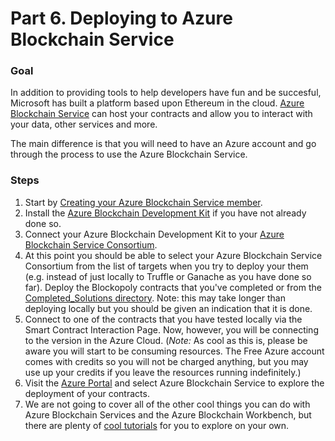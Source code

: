 # Part 6. Deploying to Azure Blockchain Service

### Goal
In addition to providing tools to help developers have fun and be succesful, Microsoft has built a platform based upon Ethereum in the cloud. [Azure Blockchain Service](https://azure.microsoft.com/services/blockchain-service/) can host your contracts and allow you to interact with your data, other services and more.

The main difference is that you will need to have an Azure account and go through the process to use the Azure Blockchain Service.

### Steps
1. Start by [Creating your Azure Blockchain Service member](https://docs.microsoft.com/azure/blockchain/service/create-member).
2. Install the [Azure Blockchain Development Kit](https://marketplace.visualstudio.com/items?itemName=AzBlockchain.azure-blockchain) if you have not already done so.
3. Connect your Azure Blockchain Development Kit to your [Azure Blockchain Service Consortium](https://docs.microsoft.com/azure/blockchain/service/connect-vscode).
4. At this point you should be able to select your Azure Blockchain Service Consortium from the list of targets when you try to deploy your them (e.g. instead of just locally to Truffle or Ganache as you have done so far). Deploy the Blockopoly contracts that you've completed or from the [Completed_Solutions directory](Completed_Solutions/). Note: this may take longer than deploying locally but you should be given an indication that it is done.
5. Connect to one of the contracts that you have tested locally via the Smart Contract Interaction Page. Now, however, you will be connecting to the version in the Azure Cloud. (*Note:* As cool as this is, please be aware you will start to be consuming resources. The Free Azure account comes with credits so you will not be charged anything, but you may use up your credits if you leave the resources running indefinitely.)
6. Visit the [Azure Portal](https://portal.azure.com/) and select Azure Blockchain Service to explore the deployment of your contracts.
7. We are not going to cover all of the other cool things you can do with Azure Blockchain Services and the Azure Blockchain Workbench, but there are plenty of [cool tutorials](https://github.com/Azure-Samples/blockchain-devkit) for you to explore on your own.

